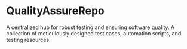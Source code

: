 # QualityAssureRepo
A centralized hub for robust testing and ensuring software quality. A collection of meticulously designed test cases, automation scripts, and testing resources.
